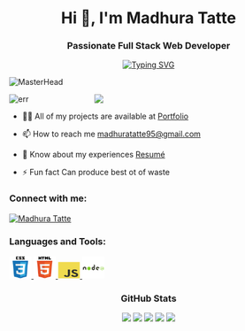 <h1 align="center">Hi 👋, I'm Madhura Tatte</h1>

<h3 align="center">Passionate Full Stack Web Developer</h3>

<div align="center">
<a href="https://git.io/typing-svg"><img src="https://readme-typing-svg.demolab.com?font=Fira+Code&size=27&pause=1000&color=blue &width=470&lines=Hello+Fellow+%3C%2FDevelopers%3E;if(brain!%3Dempty)+keepCoding()+;else++orderCoffee()+" alt="Typing SVG" /></a>
<!-- [![Typing SVG](https://readme-typing-svg.demolab.com?font=Fira+Code&pause=1000&width=435&lines=Hello+Fellow+%3C%2FDevelopers%3E;if(brain+!%3D+empty)+%7B++keepCoding()++%7D+;else+%7B++orderCoffee()++%7D)](https://git.io/typing-svg) -->
</div>

![MasterHead](https://miro.medium.com/max/1400/1*OxT7UjIwhklKE8d8SFyo7g.gif)

<img src="https://static.wixstatic.com/media/191815_5d9d3ff1ad894e96a2f0a86681563555~mv2.gif" width="350px" align="right">

<p align="left"> <img src="https://komarev.com/ghpvc/?username=MadhuraTatte&label=Profile%20views&color=0e75b6&style=flat" alt="err" /> </p>

- 👨‍💻 All of my projects are available at [Portfolio](https://madhuratatte.github.io/)

- 📫 How to reach me madhuratatte95@gmail.com

- 📄 Know about my experiences [Resumé](https://drive.google.com/file/d/1-KTfPu19XzjYrL2A4Bp50yyXGFHHi_SC/view)

- ⚡ Fun fact Can produce best ot of waste

<h3 align="left">Connect with me:</h3>
<p align="left">
<a href="https://www.linkedin.com/in/madhura-tatte-b01a75246/" target="blank"><img align="center" src="https://raw.githubusercontent.com/rahuldkjain/github-profile-readme-generator/master/src/images/icons/Social/linked-in-alt.svg" alt="Madhura Tatte" height="30" width="40" /></a>
</p>


<h3 align="left">Languages and Tools:</h3>
 <a href="https://www.w3schools.com/css/" target="_blank" rel="noreferrer"> <img src="https://raw.githubusercontent.com/devicons/devicon/master/icons/css3/css3-original-wordmark.svg" alt="css3" width="40" height="40"/> </a> <a href="https://www.w3.org/html/" target="_blank" rel="noreferrer"> <img src="https://raw.githubusercontent.com/devicons/devicon/master/icons/html5/html5-original-wordmark.svg" alt="html5" width="40" height="40"/> </a> <a href="https://developer.mozilla.org/en-US/docs/Web/JavaScript" target="_blank" rel="noreferrer"> <img src="https://raw.githubusercontent.com/devicons/devicon/master/icons/javascript/javascript-original.svg" alt="javascript" width="40" height="30"/> </a> <a href="https://nodejs.org" target="_blank" rel="noreferrer"> <img src="https://raw.githubusercontent.com/devicons/devicon/master/icons/nodejs/nodejs-original-wordmark.svg" alt="nodejs" width="40" height="40"/> </a> </p>

<div>
<h3 align="center">GitHub Stats</h3>
<p align="center">
<img src="http://github-profile-summary-cards.vercel.app/api/cards/profile-details?username=MadhuraTatte&theme=github_dark">
<img src="http://github-profile-summary-cards.vercel.app/api/cards/repos-per-language?username=MadhuraTatte&theme=github_dark">
<img src="http://github-profile-summary-cards.vercel.app/api/cards/most-commit-language?username=MadhuraTatte&theme=github_dark">
<img src="http://github-profile-summary-cards.vercel.app/api/cards/stats?username=MadhuraTatte&theme=github_dark">
<img src="http://github-profile-summary-cards.vercel.app/api/cards/productive-time?username=MadhuraTatte&theme=github_dark&utcOffset=8">
</p>
</div>
